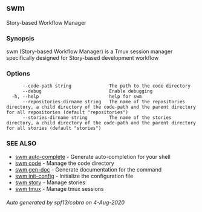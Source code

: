 ## swm

Story-based Workflow Manager

### Synopsis

swm (Story-based Workflow Manager) is a Tmux session manager specifically designed for Story-based development workflow

### Options

```
      --code-path string              The path to the code directory
      --debug                         Enable debugging
  -h, --help                          help for swm
      --repositories-dirname string   The name of the repositories directory, a child directory of the code-path and the parent directory for all repositories (default "repositories")
      --stories-dirname string        The name of the stories directory, a child directory of the code-path and the parent directory for all stories (default "stories")
```

### SEE ALSO

* [swm auto-complete](swm_auto-complete.md)	 - Generate auto-completion for your shell
* [swm code](swm_code.md)	 - Manage the code directory
* [swm gen-doc](swm_gen-doc.md)	 - Generate documentation for the command
* [swm init-config](swm_init-config.md)	 - Initialize the configuration file
* [swm story](swm_story.md)	 - Manage stories
* [swm tmux](swm_tmux.md)	 - Manage tmux sessions

###### Auto generated by spf13/cobra on 4-Aug-2020
